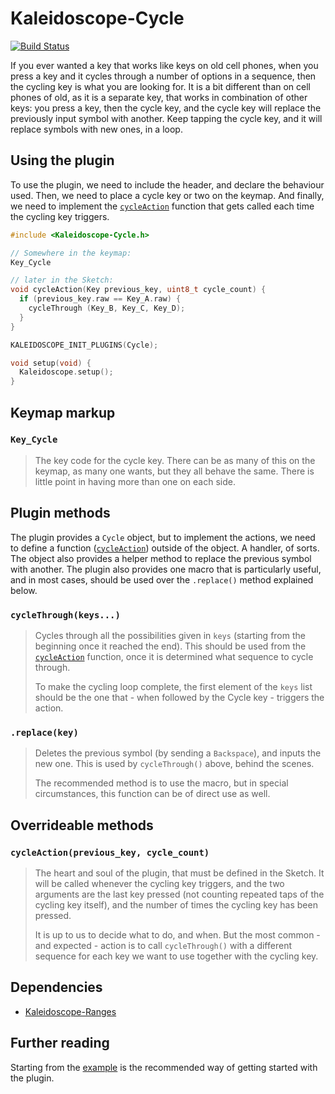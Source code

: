 # Kaleidoscope-Cycle

[![Build Status][travis:image]][travis:status]

 [travis:image]: https://travis-ci.org/keyboardio/Kaleidoscope-Cycle.svg?branch=master
 [travis:status]: https://travis-ci.org/keyboardio/Kaleidoscope-Cycle

If you ever wanted a key that works like keys on old cell phones, when you press
a key and it cycles through a number of options in a sequence, then the cycling
key is what you are looking for. It is a bit different than on cell phones of
old, as it is a separate key, that works in combination of other keys: you press
a key, then the cycle key, and the cycle key will replace the previously input
symbol with another. Keep tapping the cycle key, and it will replace symbols
with new ones, in a loop.

## Using the plugin

To use the plugin, we need to include the header, and declare the behaviour
used. Then, we need to place a cycle key or two on the keymap. And finally, we
need to implement the [`cycleAction`][cycleaction] function that gets called
each time the cycling key triggers.

 [cycleaction]: #cycleactionpreviouskey-cyclecount

```c++
#include <Kaleidoscope-Cycle.h>

// Somewhere in the keymap:
Key_Cycle

// later in the Sketch:
void cycleAction(Key previous_key, uint8_t cycle_count) {
  if (previous_key.raw == Key_A.raw) {
    cycleThrough (Key_B, Key_C, Key_D);
  }
}

KALEIDOSCOPE_INIT_PLUGINS(Cycle);

void setup(void) {
  Kaleidoscope.setup();
}
```

## Keymap markup

### `Key_Cycle`

> The key code for the cycle key. There can be as many of this on the keymap, as
> many one wants, but they all behave the same. There is little point in having
> more than one on each side.

## Plugin methods

The plugin provides a `Cycle` object, but to implement the actions, we need to
define a function ([`cycleAction`][cycleaction]) outside of the object. A
handler, of sorts. The object also provides a helper method to replace the
previous symbol with another. The plugin also provides one macro that is
particularly useful, and in most cases, should be used over the `.replace()`
method explained below.

### `cycleThrough(keys...)`

> Cycles through all the possibilities given in `keys` (starting from the
> beginning once it reached the end). This should be used from
> the [`cycleAction`][cycleaction] function, once it is determined what sequence
> to cycle through.
>
> To make the cycling loop complete, the first element of the `keys` list should
> be the one that - when followed by the Cycle key - triggers the action.

### `.replace(key)`

> Deletes the previous symbol (by sending a `Backspace`), and inputs the new
> one. This is used by `cycleThrough()` above, behind the scenes.
>
> The recommended method is to use the macro, but in special circumstances, this
> function can be of direct use as well.

## Overrideable methods

### `cycleAction(previous_key, cycle_count)`

> The heart and soul of the plugin, that must be defined in the Sketch. It will
> be called whenever the cycling key triggers, and the two arguments are the
> last key pressed (not counting repeated taps of the cycling key itself), and
> the number of times the cycling key has been pressed.
>
> It is up to us to decide what to do, and when. But the most common - and
> expected - action is to call `cycleThrough()` with a different sequence for
> each key we want to use together with the cycling key.

## Dependencies

* [Kaleidoscope-Ranges](https://github.com/keyboardio/Kaleidoscope-Ranges)

## Further reading

Starting from the [example][plugin:example] is the recommended way of getting
started with the plugin.

 [plugin:example]: https://github.com/keyboardio/Kaleidoscope-Cycle/blob/master/examples/Cycle/Cycle.ino
